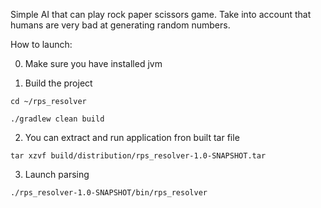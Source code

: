 Simple AI that can play rock paper scissors game. Take into account that humans are very bad at generating random numbers.   


How to launch:

0. Make sure you have installed jvm

1. Build the project

`cd ~/rps_resolver`

`./gradlew clean build`

2. You can extract and run application fron built tar file 

`tar xzvf build/distribution/rps_resolver-1.0-SNAPSHOT.tar`

3. Launch parsing

`./rps_resolver-1.0-SNAPSHOT/bin/rps_resolver`

